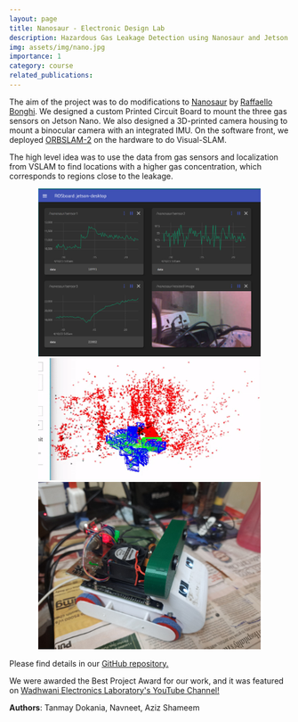 ```yaml
---
layout: page
title: Nanosaur - Electronic Design Lab
description: Hazardous Gas Leakage Detection using Nanosaur and Jetson Nano.
img: assets/img/nano.jpg
importance: 1
category: course
related_publications: 
---
```

The aim of the project was to do modifications to [Nanosaur](https://nanosaur.ai/) by [Raffaello Bonghi](https://rnext.it/). We designed a custom Printed Circuit Board to mount the three gas sensors on Jetson Nano. We also designed a 3D-printed camera housing to mount a binocular camera with an integrated IMU. On the software front, we deployed [ORBSLAM-2](https://github.com/raulmur/ORB_SLAM2) on the hardware to do Visual-SLAM.

The high level idea was to use the data from gas sensors and localization from VSLAM to find locations with a higher gas concentration, which corresponds to regions close to the leakage. 
<p align="center">
<img src="assets/img/nano/web_ss.PNG" alt="drawing" width="400"/>
<img src="assets/img/nano/slam.gif" alt="drawing" width="400"/>
<img src="assets/img/nano/front_right_con.jpg" alt="drawing" width="400"/>
</p>

Please find details in our [GitHub repository.](https://github.com/dokania-tanmay/nanosaur_gas_detection)

We were awarded the Best Project Award for our work, and it was featured on [Wadhwani Electronics Laboratory's YouTube Channel!](https://youtu.be/vspevFlvx1A)

**Authors**: Tanmay Dokania, Navneet, Aziz Shameem